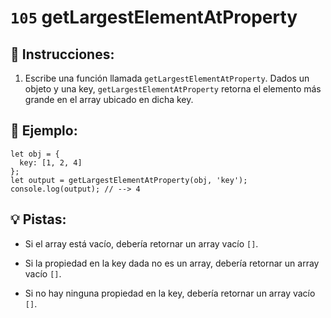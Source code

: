 # `105` getLargestElementAtProperty

## 📝 Instrucciones:

1. Escribe una función llamada `getLargestElementAtProperty`. Dados un objeto y una key, `getLargestElementAtProperty` retorna el elemento más grande en el array ubicado en dicha key.

## 📎 Ejemplo:

```Js
let obj = {
  key: [1, 2, 4]
};
let output = getLargestElementAtProperty(obj, 'key');
console.log(output); // --> 4
```

## 💡 Pistas:

+ Si el array está vacío, debería retornar un array vacío `[]`.

+ Si la propiedad en la key dada no es un array, debería retornar un array vacío `[]`.

+ Si no hay ninguna propiedad en la key, debería retornar un array vacío `[]`.
